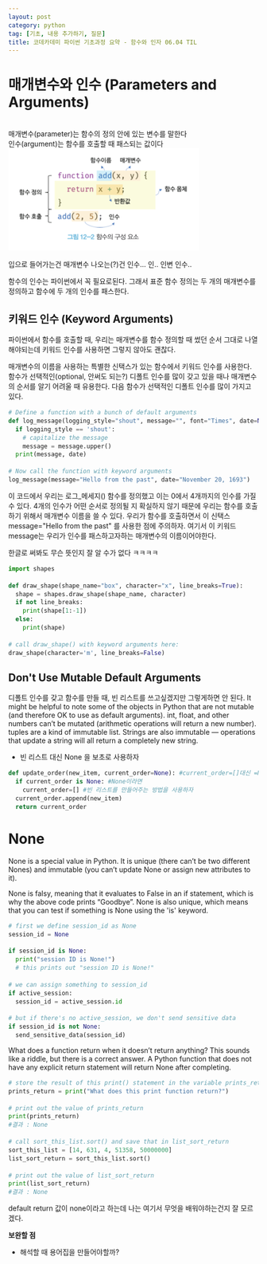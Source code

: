 ```yaml
---
layout: post
category: python
tag: [기초, 내용 추가하기, 질문]
title: 코데카데미 파이썬 기초과정 요약 - 함수와 인자 06.04 TIL
---
```


# 매개변수와 인수 (Parameters and Arguments)
<br>
<div class="message">
매개변수(parameter)는 함수의 정의 안에 있는 변수를 말한다</div> 

<div class="message">
인수(argument)는 함수를 호출할 때 패스되는 값이다</div>  

<img src="../public/img/param-arg.png">  

입으로 들어가는건 매개변수 나오는(?)건 인수... 인.. 인변 인수..  

함수의 인수는 파이썬에서 꼭 필요로된다. 그래서 표준 함수 정의는 두 개의 매개변수를 정의하고 함수에 두 개의 인수를 패스한다.  

## 키워드 인수 (Keyword Arguments)

파이썬에서 함수를 호출할 때, 우리는 매개변수를 함수 정의할 때 썼던 순서 그대로 나열해야되는데 키워드 인수를 사용하면 그렇지 않아도 괜찮다. 

매개변수의 이름을 사용하는 특별한 신택스가 있는 함수에서 키워드 인수를 사용한다. 함수가 선택적인(optional, 안써도 되는?) 디폴트 인수를 많이 갖고 있을 때나 매개변수의 순서를 알기 어려울 때 유용한다.
다음 함수가 선택적인 디폴트 인수를 많이 가지고 있다.  

```python
# Define a function with a bunch of default arguments
def log_message(logging_style="shout", message="", font="Times", date=None):
  if logging_style == 'shout':
    # capitalize the message
    message = message.upper()
  print(message, date)
 
# Now call the function with keyword arguments
log_message(message="Hello from the past", date="November 20, 1693")
```
이 코드에서 우리는 로그_메세지() 함수를 정의했고 이는 0에서 4개까지의 인수를 가질 수 있다.
4개의 인수가 어떤 순서로 정의될 지 확실하지 않기 때문에 우리는 함수를 호출하기 위해서 매개변수 이름을 쓸 수 있다. 우리가 함수를 호출하면서 이 신택스 message="Hello from the past" 를 사용한 점에 주의하자. 여기서 이 키워드 message는 우리가 인수를 패스하고자하는 매개변수의 이름이어야한다.    

한글로 써봐도 무슨 뜻인지 잘 알 수가 없다 ㅋㅋㅋㅋ  

```python
import shapes

def draw_shape(shape_name="box", character="x", line_breaks=True):
  shape = shapes.draw_shape(shape_name, character)
  if not line_breaks:
    print(shape[1:-1])
  else:
    print(shape)

# call draw_shape() with keyword arguments here:
draw_shape(character='m', line_breaks=False)
```

## Don't Use Mutable Default Arguments

디폴트 인수를 갖고 함수를 만들 때, 빈 리스트를 쓰고싶겠지만 그렇게하면 안 된다.
It might be helpful to note some of the objects in Python that are not mutable (and therefore OK to use as default arguments). int, float, and other numbers can’t be mutated (arithmetic operations will return a new number). tuples are a kind of immutable list. Strings are also immutable — operations that update a string will all return a completely new string.

* 빈 리스트 대신 None 을 보초로 사용하자

```python
def update_order(new_item, current_order=None): #current_order=[]대신 =None을 넣고
  if current_order is None: #None이라면
    current_order=[] #빈 리스트를 만들어주는 방법을 사용하자
  current_order.append(new_item)
  return current_order
```

# None

None is a special value in Python. It is unique (there can’t be two different Nones) and immutable (you can’t update None or assign new attributes to it).

None is falsy, meaning that it evaluates to False in an if statement, which is why the above code prints “Goodbye”. None is also unique, which means that you can test if something is None using the 'is' keyword.

```python
# first we define session_id as None
session_id = None
 
if session_id is None:
  print("session ID is None!")
  # this prints out "session ID is None!"
 
# we can assign something to session_id
if active_session:
  session_id = active_session.id
 
# but if there's no active_session, we don't send sensitive data
if session_id is not None:
  send_sensitive_data(session_id)
```

What does a function return when it doesn’t return anything? This sounds like a riddle, but there is a correct answer. A Python function that does not have any explicit return statement will return None after completing. 

```python
# store the result of this print() statement in the variable prints_return
prints_return = print("What does this print function return?")

# print out the value of prints_return
print(prints_return)
#결과 : None

# call sort_this_list.sort() and save that in list_sort_return
sort_this_list = [14, 631, 4, 51358, 50000000]
list_sort_return = sort_this_list.sort()

# print out the value of list_sort_return
print(list_sort_return)
#결과 : None
```
default return 값이 none이라고 하는데 나는 여기서 무엇을 배워야하는건지 잘 모르겠다. 

**보완할 점**  

- 해석할 때 용어집을 만들어야할까?
